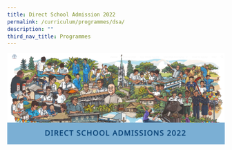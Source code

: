 ```yaml
---
title: Direct School Admission 2022
permalink: /curriculum/programmes/dsa/
description: ""
third_nav_title: Programmes
---
```

<!---Click [**here**](https://sites.google.com/hihs.edu.sg/hihs-dsa/) for Direct School Admission 2022--->

<a href="https://sites.google.com/hihs.edu.sg/hihs-dsa/">
<img src="/images/Curriculum/Direct%20school%20admission%202022.png" alt="Press here for Direct School Admission 2022">